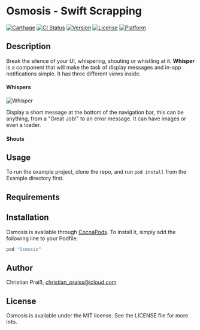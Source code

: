 # Osmosis - Swift Scrapping

[![Carthage](https://img.shields.io/badge/Carthage-compatible-4BC51D.svg?style=flat)](https://github.com/Carthage/Carthage)
[![CI Status](http://img.shields.io/travis/ChristianPraiss/Osmosis.svg?style=flat)](https://travis-ci.org/ChristianPraiss/Osmosis)
[![Version](https://img.shields.io/cocoapods/v/Osmosis.svg?style=flat)](http://cocoapods.org/pods/Osmosis)
[![License](https://img.shields.io/cocoapods/l/Osmosis.svg?style=flat)](http://cocoapods.org/pods/Osmosis)
[![Platform](https://img.shields.io/cocoapods/p/Osmosis.svg?style=flat)](http://cocoapods.org/pods/Osmosis)

## Description

Break the silence of your UI, whispering, shouting or whistling at it. **Whisper** is a component that will make the task of display messages and in-app notifications simple. It has three different views inside.

#### Whispers

![Whisper](https://github.com/hyperoslo/Whisper/blob/master/Resources/permanent-whisper.png)

Display a short message at the bottom of the navigation bar, this can be anything, from a "Great Job!" to an error message. It can have images or even a loader.

#### Shouts

## Usage

To run the example project, clone the repo, and run `pod install` from the Example directory first.

## Requirements

## Installation

Osmosis is available through [CocoaPods](http://cocoapods.org). To install
it, simply add the following line to your Podfile:

```ruby
pod "Osmosis"
```

## Author

Christian Praiß, christian_praiss@icloud.com

## License

Osmosis is available under the MIT license. See the LICENSE file for more info.
